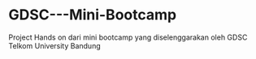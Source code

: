 # GDSC---Mini-Bootcamp
Project Hands on dari mini bootcamp yang diselenggarakan oleh GDSC Telkom University Bandung
